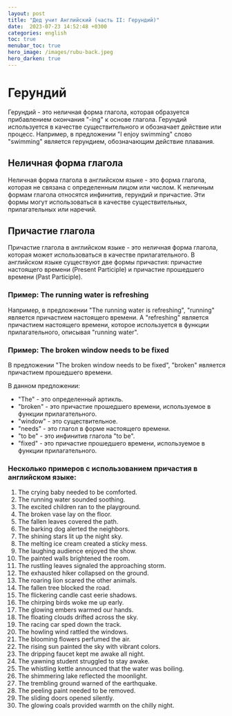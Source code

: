 ```yaml
---
layout: post
title: "Дед учит Английский (часть II: Герундий)"
date:  2023-07-23 14:52:48 +0300
categories: english
toc: true
menubar_toc: true
hero_image: /images/rubu-back.jpeg
hero_darken: true
---
```


# Герундий

Герундий - это неличная форма глагола, которая образуется прибавлением окончания "-ing" к основе глагола. Герундий используется в качестве существительного и обозначает действие или процесс. Например, в предложении "I enjoy swimming" слово "swimming" является герундием, обозначающим действие плавания.

## Неличная форма глагола

Неличная форма глагола в английском языке - это форма глагола, которая не связана с определенным лицом или числом. К неличным формам глагола относятся инфинитив, герундий и причастие. Эти формы могут использоваться в качестве существительных, прилагательных или наречий.


## Причастие глагола

Причастие глагола в английском языке - это неличная форма глагола, которая может использоваться в качестве прилагательного. В английском языке существуют две формы причастия: причастие настоящего времени (Present Participle) и причастие прошедшего времени (Past Participle).


### Пример: The running water is refreshing
Например, в предложении "The running water is refreshing", "running" является причастием настоящего времени.
А "refreshing" является причастием настоящего времени, которое используется в функции прилагательного, описывая "running water".

### Пример: The broken window needs to be fixed

В предложении "The broken window needs to be fixed", "broken" является причастием прошедшего времени.

В данном предложении:
- "The" - это определенный артикль.
- "broken" - это причастие прошедшего времени, используемое в функции прилагательного.
- "window" - это существительное.
- "needs" - это глагол в форме настоящего времени.
- "to be" - это инфинитив глагола "to be".
- "fixed" - это причастие прошедшего времени, используемое в функции прилагательного.



### Несколько примеров с использованием причастия в английском языке:

1. The crying baby needed to be comforted.
2. The running water sounded soothing.
3. The excited children ran to the playground.
4. The broken vase lay on the floor.
5. The fallen leaves covered the path.
6. The barking dog alerted the neighbors.
7. The shining stars lit up the night sky.
8. The melting ice cream created a sticky mess.
9. The laughing audience enjoyed the show.
10. The painted walls brightened the room.
11. The rustling leaves signaled the approaching storm.
12. The exhausted hiker collapsed on the ground.
13. The roaring lion scared the other animals.
14. The fallen tree blocked the road.
15. The flickering candle cast eerie shadows.
16. The chirping birds woke me up early.
17. The glowing embers warmed our hands.
18. The floating clouds drifted across the sky.
19. The racing car sped down the track.
20. The howling wind rattled the windows.
21. The blooming flowers perfumed the air.
22. The rising sun painted the sky with vibrant colors.
23. The dripping faucet kept me awake all night.
24. The yawning student struggled to stay awake.
25. The whistling kettle announced that the water was boiling.
26. The shimmering lake reflected the moonlight.
27. The trembling ground warned of the earthquake.
28. The peeling paint needed to be removed.
29. The sliding doors opened silently.
30. The glowing coals provided warmth on the chilly night.